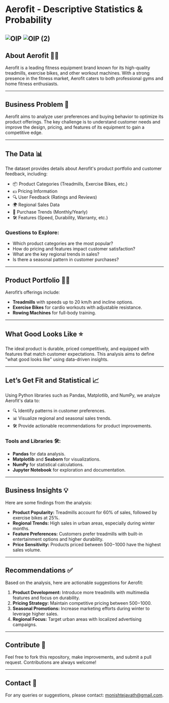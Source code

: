 # Aerofit - Descriptive Statistics & Probability

![OIP](https://github.com/santhosh-spark/Aerofit--Descriptive-Statistics-Probability/assets/73495628/5bdebe39-dd58-43a1-ba1e-b2ea4e2fefaf)
![OIP (2)](https://github.com/santhosh-spark/Aerofit--Descriptive-Statistics-Probability/assets/73495628/578d8893-fb64-4478-9992-b042c7f8c0a9)
---

## About Aerofit 🏃‍♂️
Aerofit is a leading fitness equipment brand known for its high-quality treadmills, exercise bikes, and other workout machines. With a strong presence in the fitness market, Aerofit caters to both professional gyms and home fitness enthusiasts.

---

## Business Problem 🤔
Aerofit aims to analyze user preferences and buying behavior to optimize its product offerings. The key challenge is to understand customer needs and improve the design, pricing, and features of its equipment to gain a competitive edge.

---

## The Data 📊
The dataset provides details about Aerofit's product portfolio and customer feedback, including:

- 📦 Product Categories (Treadmills, Exercise Bikes, etc.)
- 💵 Pricing Information
- 🔍 User Feedback (Ratings and Reviews)
- 🌍 Regional Sales Data
- 📅 Purchase Trends (Monthly/Yearly)
- 🛠️ Features (Speed, Durability, Warranty, etc.)

### Questions to Explore:
- Which product categories are the most popular?
- How do pricing and features impact customer satisfaction?
- What are the key regional trends in sales?
- Is there a seasonal pattern in customer purchases?

---

## Product Portfolio 🏋️‍♀️
Aerofit’s offerings include:

- **Treadmills** with speeds up to 20 km/h and incline options.
- **Exercise Bikes** for cardio workouts with adjustable resistance.
- **Rowing Machines** for full-body training.

---

## What Good Looks Like ⭐
The ideal product is durable, priced competitively, and equipped with features that match customer expectations. This analysis aims to define "what good looks like" using data-driven insights.

---

## Let’s Get Fit and Statistical 📈
Using Python libraries such as Pandas, Matplotlib, and NumPy, we analyze Aerofit's data to:

- 🔍 Identify patterns in customer preferences.
- 📊 Visualize regional and seasonal sales trends.
- 🛠️ Provide actionable recommendations for product improvements.

### Tools and Libraries 🛠️:
- **Pandas** for data analysis.
- **Matplotlib** and **Seaborn** for visualizations.
- **NumPy** for statistical calculations.
- **Jupyter Notebook** for exploration and documentation.

---

## Business Insights 💡
Here are some findings from the analysis:

- **Product Popularity:** Treadmills account for 60% of sales, followed by exercise bikes at 25%.
- **Regional Trends:** High sales in urban areas, especially during winter months.
- **Feature Preferences:** Customers prefer treadmills with built-in entertainment options and higher durability.
- **Price Sensitivity:** Products priced between $500-$1000 have the highest sales volume.

---

## Recommendations ✅

Based on the analysis, here are actionable suggestions for Aerofit:

1. **Product Development:** Introduce more treadmills with multimedia features and focus on durability.
2. **Pricing Strategy:** Maintain competitive pricing between $500-$1000.
3. **Seasonal Promotions:** Increase marketing efforts during winter to leverage higher sales.
4. **Regional Focus:** Target urban areas with localized advertising campaigns.

---

## Contribute 🤝
Feel free to fork this repository, make improvements, and submit a pull request. Contributions are always welcome!

---

## Contact 📩
For any queries or suggestions, please contact: [monishtejavath@gmail.com](mailto:monishtejavath@gmail.com).

